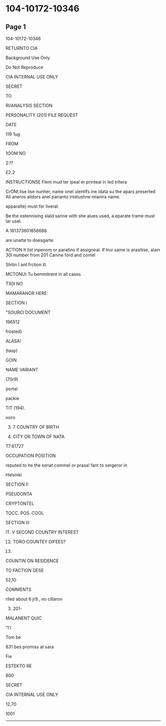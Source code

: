# 104-10172-10346

## Page 1

104-10172-10346

RETURNTO CIA

Background Use Only

Do Not Reproduce

CIA INTERNAL USE ONLY

SECRET

TO

RI/ANALYSIS SECTION

PERSONALITY (201) FILE REQUEST

DATE

119 1ug

FROM

1OOM NO

2:!?

£2.2

INSTRUCTIONSE FIem mud ter ipeal er printeal in led tritera

CrONt lise lise nunher, name onel ulentifs ine idata su the apars preserted All aneros alidors anel parianto intelushne mianira name.

apparalte) must for liveral.

Be the estennising slald sarine with she alues used, a eparate trame must lar usel.

A 181373601856688

are unatte to doesgarte

ACTION It list inpenom or paratino if assigneal. If trur same is arasitise, alain 30l number from 201 Canine ford and comel

Shitin I ant frction ill.

MCTONUt Tu bemmitrent in all cases

T30I NO

MAMARANOR HERE:

SECTION I

"SOURCI DOCUMENT

196512

frosted)

ALASA!

(tasp)

GOIN

NAME VARIANT

(70r9)

portal

packie

TIT (194).

ного

3. 7 COUNTRY OF BIRTH

3. CITY OR TOWN OF NATA

T7:61727

OCCUPATION POSITION

reputed to he the senat commel or prasa! fant to sergeror in

Helsinki

SECTION I!

PSEUDONTA

CRYPTONTEL

TOCC. POS. COOL

SECTION III

IT. V SECOND COUNTRY INTEREST

12. TORO COUNTEY DIFEES?

120.

COUNTIN ON RESIDENCE

TO FACTION DESE

52,10

COMMENTS

riled about 6 jr9., no cillaron

03. 201-

MALANENT QUIC

"I'i

Tom be

831 bes promiss at sara

Fie

ESTEKTO RE

800

SECRET

CIA INTERNAL USE ONLY

12,70

1001

---

